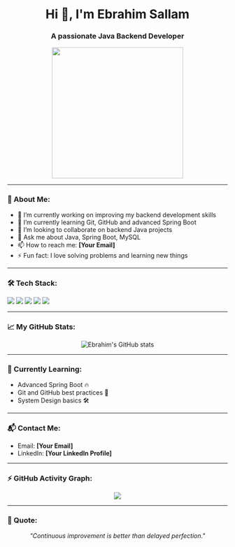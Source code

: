 <h1 align="center">Hi 👋, I'm Ebrahim Sallam</h1>
<h3 align="center">A passionate Java Backend Developer</h3>

<p align="center">
  <img src="https://media.giphy.com/media/qgQUggAC3Pfv687qPC/giphy.gif" width="300" />
</p>

---

### 💫 About Me:
- 🔭 I’m currently working on improving my backend development skills  
- 🌱 I’m currently learning Git, GitHub and advanced Spring Boot  
- 👯 I’m looking to collaborate on backend Java projects  
- 💬 Ask me about Java, Spring Boot, MySQL  
- 📫 How to reach me: **[Your Email]**  
- ⚡ Fun fact: I love solving problems and learning new things

---

### 🛠️ Tech Stack:
<p align="left">
  <img src="https://img.shields.io/badge/Java-ED8B00?style=for-the-badge&logo=java&logoColor=white" />
  <img src="https://img.shields.io/badge/Spring Boot-6DB33F?style=for-the-badge&logo=spring-boot&logoColor=white" />
  <img src="https://img.shields.io/badge/MySQL-4479A1?style=for-the-badge&logo=mysql&logoColor=white" />
  <img src="https://img.shields.io/badge/Git-F05032?style=for-the-badge&logo=git&logoColor=white" />
  <img src="https://img.shields.io/badge/GitHub-181717?style=for-the-badge&logo=github&logoColor=white" />
</p>

---

### 📈 My GitHub Stats:
<p align="center">
  <img src="https://github-readme-stats.vercel.app/api?username=YOUR_GITHUB_USERNAME&show_icons=true&theme=radical" alt="Ebrahim's GitHub stats" />
</p>

---

### 🌱 Currently Learning:
- Advanced Spring Boot 🔥  
- Git and GitHub best practices 🚀  
- System Design basics 🛠️  

---

### 📬 Contact Me:
- Email: **[Your Email]**
- LinkedIn: **[Your LinkedIn Profile]**

---

### ⚡ GitHub Activity Graph:
<p align="center">
  <img src="https://github-readme-activity-graph.cyclic.app/graph?username=YOUR_GITHUB_USERNAME&theme=rogue" />
</p>

---

### 🚀 Quote:
<p align="center"><i>"Continuous improvement is better than delayed perfection."</i></p>

